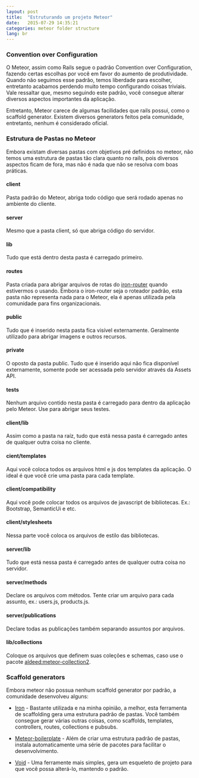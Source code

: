 ```yaml
---
layout: post
title:  "Estruturando um projeto Meteor"
date:   2015-07-29 14:35:21
categories: meteor folder structure
lang: br
---
```


### Convention over Configuration

O Meteor, assim como Rails segue o padrão Convention over Configuration, fazendo certas escolhas por você em favor do aumento de produtividade. Quando não seguimos esse padrão, temos liberdade para escolher, entretanto acabamos perdendo muito tempo configurando coisas triviais. Vale ressaltar que, mesmo seguindo este padrão, você consegue alterar diversos aspectos importantes da aplicação.

Entretanto, Meteor carece de algumas facilidades que rails possui, como o scaffold generator. Existem diversos generators feitos pela comunidade, entretanto, nenhum é considerado oficial.

### Estrutura de Pastas no Meteor

Embora existam diversas pastas com objetivos pré definidos no meteor, não temos uma estrutura de pastas tão clara quanto no rails, pois diversos aspectos ficam de fora, mas não é nada que não se resolva com boas práticas.

#### client
Pasta padrão do Meteor, abriga todo código que será rodado apenas no ambiente do cliente.

#### server
Mesmo que a pasta client, só que abriga código do servidor.

#### lib
Tudo que está dentro desta pasta é carregado primeiro.

#### routes
Pasta criada para abrigar arquivos de rotas do [iron-router](https://github.com/iron-meteor/iron-router) quando estivermos o usando. Embora o iron-router seja o roteador padrão, esta pasta não representa nada para o Meteor, ela é apenas utilizada pela comunidade para fins organizacionais.

#### public
Tudo que é inserido nesta pasta fica visível externamente. Geralmente utilizado para abrigar imagens e outros recursos.

#### private
O oposto da pasta public. Tudo que é inserido aqui não fica disponível externamente, somente pode ser acessada pelo servidor através da Assets API.

#### tests
Nenhum arquivo contido nesta pasta é carregado para dentro da aplicação pelo Meteor. Use para abrigar seus testes.

#### client/lib
Assim como a pasta na raíz, tudo que está nessa pasta é carregado antes de qualquer outra coisa no cliente.

#### cient/templates
Aqui você coloca todos os arquivos html e js dos templates da aplicação. O ideal é que você crie uma pasta para cada template.

#### client/compatibility
Aqui você pode colocar todos os arquivos de javascript de bibliotecas. Ex.: Bootstrap, SemanticUi e etc.

#### client/stylesheets
Nessa parte você coloca os arquivos de estilo das bibliotecas.

#### server/lib
Tudo que está nessa pasta é carregado antes de qualquer outra coisa no servidor.

#### server/methods
Declare os arquivos com métodos. Tente criar um arquivo para cada assunto, ex.: users.js, products.js.

#### server/publications
Declare todas as publicações também separando assuntos por arquivos.

#### lib/collections
Coloque os arquivos que definem suas coleções e schemas, caso use o pacote [aldeed:meteor-collection2](https://github.com/aldeed/meteor-collection2).

### Scaffold generators

Embora meteor não possua nenhum scaffold generator por padrão, a comunidade desenvolveu alguns:

* [Iron](https://github.com/iron-meteor/iron-cli) - Bastante utilizada e na minha opinião, a melhor, esta ferramenta de scaffolding gera uma estrutura padrão de pastas. Você também consegue gerar várias outras coisas, como scaffolds, templates, controllers, routes, collections e pubsubs.

* [Meteor-boilerplate](https://github.com/matteodem/meteor-boilerplate) - Além de criar uma estrutura padrão de pastas, instala automaticamente uma série de pacotes para facilitar o desenvolvimento.

* [Void](https://github.com/SachaG/Void) - Uma ferramente mais simples, gera um esqueleto de projeto para que você possa alterá-lo, mantendo o padrão.
